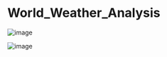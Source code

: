 # World_Weather_Analysis

![image](https://user-images.githubusercontent.com/108151049/217997050-c757a0d6-7368-4504-8ed3-5dd0325fa3df.png)

![image](https://user-images.githubusercontent.com/108151049/217997087-6b653193-131f-4b2d-bef9-851dba4326db.png)
